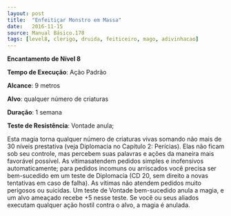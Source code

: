 ```yaml
---
layout: post
title:  "Enfeitiçar Monstro em Massa"
date:   2016-11-15
source: Manual Básico.178
tags: [level8, clerigo, druida, feiticeiro, mago, adivinhacao]
---
```


**Encantamento de Nível 8**

**Tempo de Execução**: Ação Padrão

**Alcance**: 9 metros

**Alvo**: qualquer número de criaturas

**Duração**: 1 semana

**Teste de Resistência**: Vontade anula;


Esta magia torna qualquer número de criaturas vivas somando não mais de 30 níveis prestativa (veja Diplomacia no Capítulo 2: Perícias). 
Elas não ficam sob seu controle, mas percebem suas palavras e ações da maneira mais favorável possível. As vítimasatendem pedidos simples e inofensivos automaticamente; para pedidos incomuns ou 
arriscados você precisa ser bem-sucedido em um teste de Diplomacia (CD 20, sem direito a novas tentativas em caso de falha). As vítimas não atendem pedidos muito perigosos ou suicidas.
Um teste de Vontade bem-sucedido anula a magia, e um alvo ameaçado recebe +5 nesse teste. Se você ou seus aliados executam qualquer ação hostil contra o alvo, a  magia é anulada.